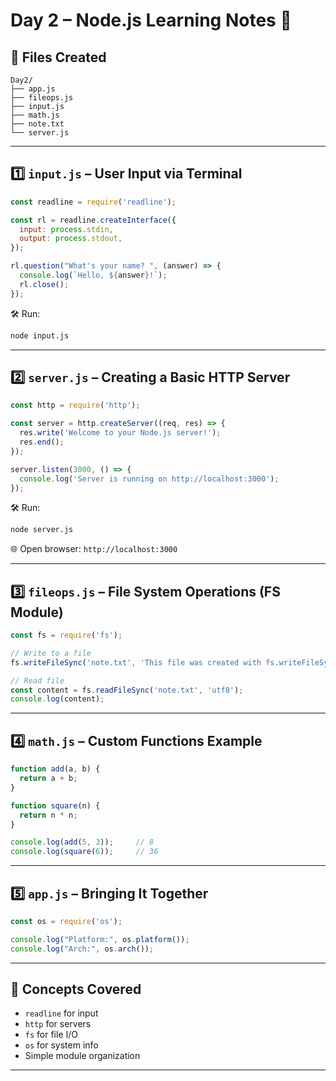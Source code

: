 
# Day 2 – Node.js Learning Notes 🚀


## 📁 Files Created

```
Day2/
├── app.js
├── fileops.js
├── input.js
├── math.js
├── note.txt
└── server.js
```

---

## 1️⃣ `input.js` – User Input via Terminal

```js
const readline = require('readline');

const rl = readline.createInterface({
  input: process.stdin,
  output: process.stdout,
});

rl.question("What's your name? ", (answer) => {
  console.log(`Hello, ${answer}!`);
  rl.close();
});
```

🛠️ Run:  
```bash
node input.js
```

---

## 2️⃣ `server.js` – Creating a Basic HTTP Server

```js
const http = require('http');

const server = http.createServer((req, res) => {
  res.write('Welcome to your Node.js server!');
  res.end();
});

server.listen(3000, () => {
  console.log('Server is running on http://localhost:3000');
});
```

🛠️ Run:  
```bash
node server.js
```

🌐 Open browser: `http://localhost:3000`

---

## 3️⃣ `fileops.js` – File System Operations (FS Module)

```js
const fs = require('fs');

// Write to a file
fs.writeFileSync('note.txt', 'This file was created with fs.writeFileSync');

// Read file
const content = fs.readFileSync('note.txt', 'utf8');
console.log(content);
```

---

## 4️⃣ `math.js` – Custom Functions Example

```js
function add(a, b) {
  return a + b;
}

function square(n) {
  return n * n;
}

console.log(add(5, 3));     // 8
console.log(square(6));     // 36
```

---

## 5️⃣ `app.js` – Bringing It Together

```js
const os = require('os');

console.log("Platform:", os.platform());
console.log("Arch:", os.arch());
```

---

## 📌 Concepts Covered

- `readline` for input
- `http` for servers
- `fs` for file I/O
- `os` for system info
- Simple module organization

---


